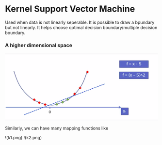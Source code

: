 # Kernel Support Vector Machine

Used when data is not linearly seperable. It is possible to draw a bpundary but not linearly. It helps choose optimal decision boundary/multiple decision boundary.

### A higher dimensional space

![](high.png)  

Similarly, we can have many mapping functions like

!(k1.png) !(k2.png)